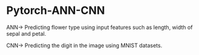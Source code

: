 # Pytorch-ANN-CNN
ANN-> Predicting flower type using input features such as length, width of sepal and petal.

CNN-> Predicting the digit in the image using MNIST datasets.

